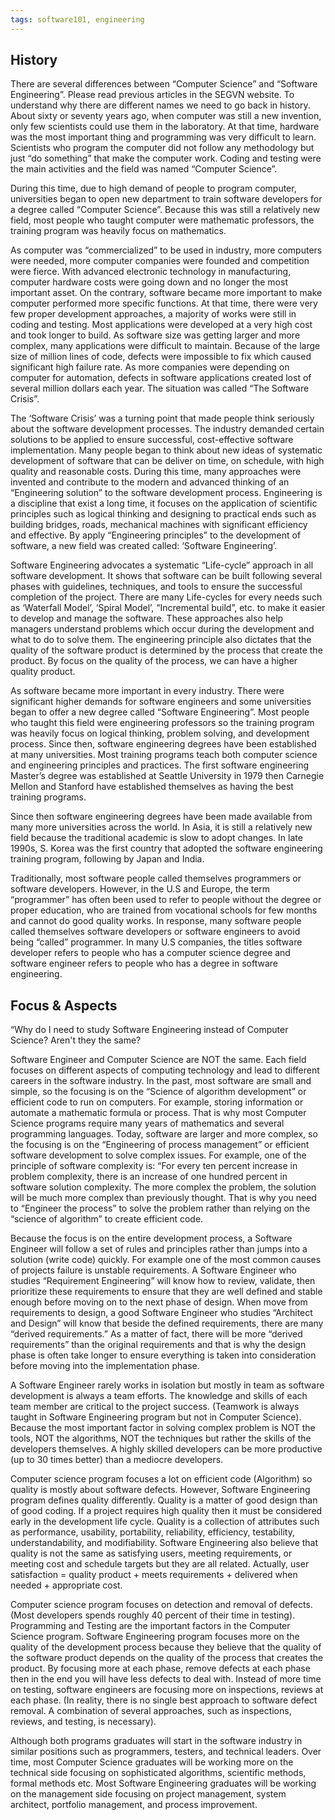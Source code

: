 ```yaml
---
tags: software101, engineering
---
```


## History

There are several differences between “Computer Science” and “Software Engineering”. Please read previous articles in the SEGVN website. To understand why there are different names we need to go back in history. About sixty or seventy years ago, when computer was still a new invention, only few scientists could use them in the laboratory. At that time, hardware was the most important thing and programming was very difficult to learn. Scientists who program the computer did not follow any methodology but just “do something” that make the computer work. Coding and testing were the main activities and the field was named “Computer Science”.

During this time, due to high demand of people to program computer, universities began to open new department to train software developers for a degree called “Computer Science”. Because this was still a relatively new field, most people who taught computer were mathematic professors, the training program was heavily focus on mathematics.

As computer was “commercialized” to be used in industry, more computers were needed, more computer companies were founded and competition were fierce. With advanced electronic technology in manufacturing, computer hardware costs were going down and no longer the most important asset. On the contrary, software became more important to make computer performed more specific functions. At that time, there were very few proper development approaches, a majority of works were still in coding and testing. Most applications were developed at a very high cost and took longer to build. As software size was getting larger and more complex, many applications were difficult to maintain. Because of the large size of million lines of code, defects were impossible to fix which caused significant high failure rate. As more companies were depending on computer for automation, defects in software applications created lost of several million dollars each year. The situation was called “The Software Crisis”.

The ‘Software Crisis’ was a turning point that made people think seriously about the software development processes. The industry demanded certain solutions to be applied to ensure successful, cost-effective software implementation. Many people began to think about new ideas of systematic development of software that can be deliver on time, on schedule, with high quality and reasonable costs. During this time, many approaches were invented and contribute to the modern and advanced thinking of an “Engineering solution” to the software development process. Engineering is a discipline that exist a long time, it focuses on the application of scientific principles such as logical thinking and designing to practical ends such as building bridges, roads, mechanical machines with significant efficiency and effective. By apply “Engineering principles” to the development of software, a new field was created called: ‘Software Engineering’.

Software Engineering advocates a systematic “Life-cycle” approach in all software development. It shows that software can be built following several phases with guidelines, techniques, and tools to ensure the successful completion of the project. There are many Life-cycles for every needs such as ‘Waterfall Model’, ‘Spiral Model’, “Incremental build”, etc. to make it easier to develop and manage the software. These approaches also help managers understand problems which occur during the development and what to do to solve them. The engineering principle also dictates that the quality of the software product is determined by the process that create the product. By focus on the quality of the process, we can have a higher quality product.

As software became more important in every industry. There were significant higher demands for software engineers and some universities began to offer a new degree called “Software Engineering”. Most people who taught this field were engineering professors so the training program was heavily focus on logical thinking, problem solving, and development process. Since then, software engineering degrees have been established at many universities. Most training programs teach both computer science and engineering principles and practices. The first software engineering Master’s degree was established at Seattle University in 1979 then Carnegie Mellon and Stanford have established themselves as having the best training programs.

Since then software engineering degrees have been made available from many more universities across the world. In Asia, it is still a relatively new field because the traditional academic is slow to adopt changes. In late 1990s, S. Korea was the first country that adopted the software engineering training program, following by Japan and India.

Traditionally, most software people called themselves programmers or software developers. However, in the U.S and Europe, the term “programmer” has often been used to refer to people without the degree or proper education, who are trained from vocational schools for few months and cannot do good quality works. In response, many software people called themselves software developers or software engineers to avoid being “called” programmer. In many U.S companies, the titles software developer refers to people who has a computer science degree and software engineer refers to people who has a degree in software engineering.

## Focus & Aspects

“Why do I need to study Software Engineering instead of Computer Science? Aren't they the same?

Software Engineer and Computer Science are NOT the same. Each field focuses on different aspects of computing technology and lead to different careers in the software industry. In the past, most software are small and simple, so the focusing is on the “Science of algorithm development” or efficient code to run on computers. For example, storing information or automate a mathematic formula or process. That is why most Computer Science programs require many years of mathematics and several programming languages. Today, software are larger and more complex, so the focusing is on the “Engineering of process management” or efficient software development to solve complex issues. For example, one of the principle of software complexity is: “For every ten percent increase in problem complexity, there is an increase of one hundred percent in software solution complexity. The more complex the problem, the solution will be much more complex than previously thought. That is why you need to “Engineer the process” to solve the problem rather than relying on the “science of algorithm” to create efficient code.

Because the focus is on the entire development process, a Software Engineer will follow a set of rules and principles rather than jumps into a solution (write code) quickly. For example one of the most common causes of projects failure is unstable requirements. A Software Engineer who studies “Requirement Engineering” will know how to review, validate, then prioritize these requirements to ensure that they are well defined and stable enough before moving on to the next phase of design. When move from requirements to design, a good Software Engineer who studies “Architect and Design” will know that beside the defined requirements, there are many “derived requirements.” As a matter of fact, there will be more “derived requirements” than the original requirements and that is why the design phase is often take longer to ensure everything is taken into consideration before moving into the implementation phase.

A Software Engineer rarely works in isolation but mostly in team as software development is always a team efforts. The knowledge and skills of each team member are critical to the project success. (Teamwork is always taught in Software Engineering program but not in Computer Science). Because the most important factor in solving complex problem is NOT the tools, NOT the algorithms, NOT the techniques but rather the skills of the developers themselves. A highly skilled developers can be more productive (up to 30 times better) than a mediocre developers.

Computer science program focuses a lot on efficient code (Algorithm) so quality is mostly about software defects. However, Software Engineering program defines quality differently. Quality is a matter of good design than of good coding. If a project requires high quality then it must be considered early in the development life cycle. Quality is a collection of attributes such as performance, usability, portability, reliability, efficiency, testability, understandability, and modifiability. Software Engineering also believe that quality is not the same as satisfying users, meeting requirements, or meeting cost and schedule targets but they are all related. Actually, user satisfaction = quality product + meets requirements + delivered when needed + appropriate cost.

Computer science program focuses on detection and removal of defects. (Most developers spends roughly 40 percent of their time in testing). Programming and Testing are the important factors in the Computer Science program. Software Engineering program focuses more on the quality of the development process because they believe that the quality of the software product depends on the quality of the process that creates the product. By focusing more at each phase, remove defects at each phase then in the end you will have less defects to deal with. Instead of more time on testing, software engineers are focusing more on inspections, reviews at each phase. (In reality, there is no single best approach to software defect removal. A combination of several approaches, such as inspections, reviews, and testing, is necessary).

Although both programs graduates will start in the software industry in similar positions such as programmers, testers, and technical leaders. Over time, most Computer Science graduates will be working more on the technical side focusing on sophisticated algorithms, scientific methods, formal methods etc. Most Software Engineering graduates will be working on the management side focusing on project management, system architect, portfolio management, and process improvement.
